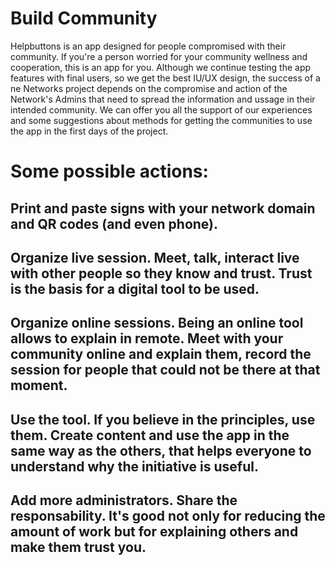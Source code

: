 # Build Community

Helpbuttons is an app designed for people compromised with their community. If you're a person worried for your community wellness and cooperation, this is an app for you. Although we continue testing the app features with final users, so we get the best IU/UX design, the success of a ne Networks project depends on the compromise and action of the Network's Admins that need to spread the information and ussage in their intended community. We can offer you all the support of our experiences and some suggestions about methods for getting the communities to use the app in the first days of the project.

# Some possible actions:

## Print and paste signs with your network domain and QR codes (and even phone). 

## Organize live session. Meet, talk, interact live with other people so they know and trust. Trust is the basis for a digital tool to be used.

## Organize online sessions. Being an online tool allows to explain in remote. Meet with your community online and explain them, record the session for people that could not be there at that moment. 

## Use the tool. If you believe in the principles, use them. Create content and use the app in the same way as the others, that helps everyone to understand why the initiative is useful.

## Add more administrators. Share the responsability. It's good not only for reducing the amount of work but for explaining others and make them trust you.


